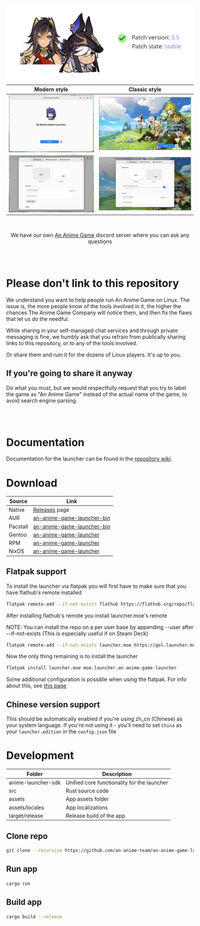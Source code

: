 <img src="repository/logo.jpg">

| Modern style | Classic style |
| :-: | :-: |
| <img src="repository/main-modern.png"> | <img src="repository/main-classic.png"> |
| <img src="repository/settings-modern.png"> | <img src="repository/settings-classic.png"> |

<br>

<p align="center">We have our own <a href="https://discord.gg/ck37X6UWBp">An Anime Game</a> discord server where you can ask any questions</p>

<br><br>

# Please don't link to this repository

We understand you want to help people run An Anime Game on Linux. The issue is, the more people know
of the tools involved in it, the higher the chances The Anime Game Company will notice them, and then
fix the flaws that let us do the needful.

While sharing in your self-managed chat services and through private messaging is fine, we humbly ask
that you refrain from publically sharing links to this repository, or to any of the tools involved.

Or share them and ruin it for the dozens of Linux players. It's up to you.

## If you're going to share it anyway

Do what you must, but we would respectfully request that you try to label the game as "An Anime Game"
instead of the actual name of the game, to avoid search engine parsing.

<br><br>


# Documentation

Documentation for the launcher can be found in the [repository wiki](https://github.com/an-anime-team/an-anime-game-launcher/wiki).

# Download

| Source | Link |
| --- | --- |
| Native | [Releases](https://github.com/an-anime-team/an-anime-game-launcher/releases) page |
| AUR | [an-anime-game-launcher-bin](https://aur.archlinux.org/packages/an-anime-game-launcher-bin) |
| Pacstall | [an-anime-game-launcher-bin](https://pacstall.dev/packages/an-anime-game-launcher-bin) |
| Gentoo | [an-anime-game-launcher](https://github.com/an-anime-team/aagl-ebuilds) |
| RPM | [an-anime-game-launcher](https://build.opensuse.org/repositories/home:Maroxy:AAT-Apps/AAGL) |
| NixOS | [an-anime-game-launcher](https://github.com/ezKEa/aagl-gtk-on-nix) |

## Flatpak support

To install the launcher via flatpak you will first have to make sure that you have flathub's remote installed

```zsh
flatpak remote-add --if-not-exists flathub https://flathub.org/repo/flathub.flatpakrepo
```

After installing flathub's remote you install launcher.moe's remote

NOTE: You can install the repo on a per user base by appending --user after --if-not-exists (This is especially useful if on Steam Deck)

```zsh
flatpak remote-add --if-not-exists launcher.moe https://gol.launcher.moe/gol.launcher.moe.flatpakrepo
```

Now the only thing remaining is to install the launcher

```zsh
flatpak install launcher.moe moe.launcher.an-anime-game-launcher
```

Some additional configuration is possible when using the flatpak. For info about this, see [this page](https://github.com/an-anime-team/an-anime-game-launcher-flatpak/blob/rust-launcher/README.md)

## Chinese version support

This should be automatically enabled if you're using zh_cn (Chinese) as your system language. If you're not using it - you'll need to set `China` as your `launcher.edition` in the `config.json` file

# Development

| Folder | Description |
| - | - |
| anime-launcher-sdk | Unified core functionality for the launcher |
| src | Rust source code |
| assets | App assets folder |
| assets/locales | App localizations |
| target/release | Release build of the app |

## Clone repo

```sh
git clone --recursive https://github.com/an-anime-team/an-anime-game-launcher
```

## Run app

```sh
cargo run
```

## Build app

```sh
cargo build --release
```
